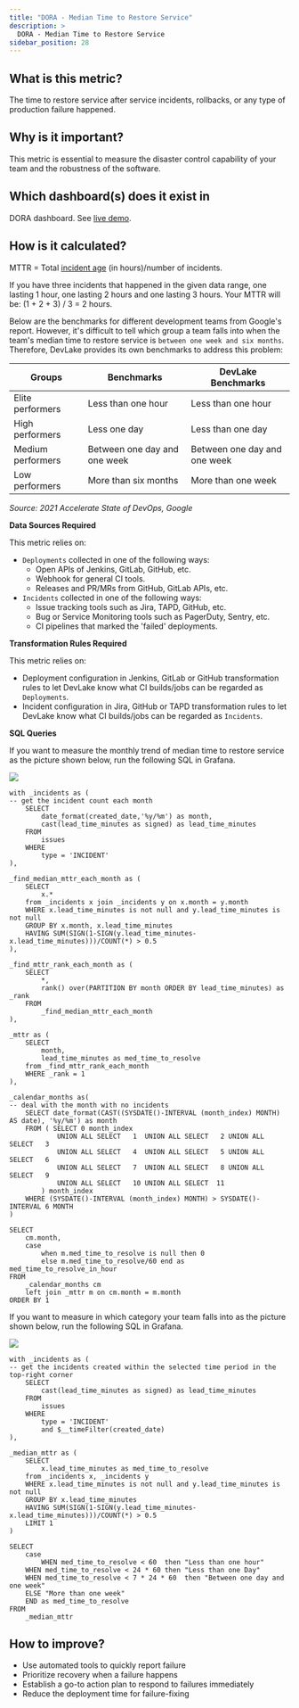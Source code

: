 ```yaml
---
title: "DORA - Median Time to Restore Service"
description: >
  DORA - Median Time to Restore Service
sidebar_position: 28
---
```


## What is this metric? 
The time to restore service after service incidents, rollbacks, or any type of production failure happened.

## Why is it important?
This metric is essential to measure the disaster control capability of your team and the robustness of the software.

## Which dashboard(s) does it exist in
DORA dashboard. See [live demo](https://grafana-lake.demo.devlake.io/grafana/d/qNo8_0M4z/dora?orgId=1).


## How is it calculated?
MTTR = Total [incident age](./IncidentAge.md) (in hours)/number of incidents.

If you have three incidents that happened in the given data range, one lasting 1 hour, one lasting 2 hours and one lasting 3 hours. Your MTTR will be: (1 + 2 + 3) / 3 = 2 hours.

Below are the benchmarks for different development teams from Google's report. However, it's difficult to tell which group a team falls into when the team's median time to restore service is `between one week and six months`. Therefore, DevLake provides its own benchmarks to address this problem:

| Groups           | Benchmarks                           | DevLake Benchmarks   
| -----------------| -------------------------------------| -------------------------------|
| Elite performers | Less than one hour                   | Less than one hour             |
| High performers  | Less one day                         | Less than one day              |
| Medium performers| Between one day and one week         | Between one day and one week   |
| Low performers   | More than six months                 | More than one week             |

<p><i>Source: 2021 Accelerate State of DevOps, Google</i></p>

<b>Data Sources Required</b>

This metric relies on:
- `Deployments` collected in one of the following ways:
  - Open APIs of Jenkins, GitLab, GitHub, etc.
  - Webhook for general CI tools.
  - Releases and PR/MRs from GitHub, GitLab APIs, etc.
- `Incidents` collected in one of the following ways:
  - Issue tracking tools such as Jira, TAPD, GitHub, etc.
  - Bug or Service Monitoring tools such as PagerDuty, Sentry, etc.
  - CI pipelines that marked the 'failed' deployments.

<b>Transformation Rules Required</b>

This metric relies on:
- Deployment configuration in Jenkins, GitLab or GitHub transformation rules to let DevLake know what CI builds/jobs can be regarded as `Deployments`.
- Incident configuration in Jira, GitHub or TAPD transformation rules to let DevLake know what CI builds/jobs can be regarded as `Incidents`.

<b>SQL Queries</b>

If you want to measure the monthly trend of median time to restore service as the picture shown below, run the following SQL in Grafana.

![](/img/Metrics/mttr-monthly.jpeg)

```
with _incidents as (
-- get the incident count each month
	SELECT
		date_format(created_date,'%y/%m') as month,
		cast(lead_time_minutes as signed) as lead_time_minutes
	FROM
		issues
	WHERE
		type = 'INCIDENT'
),

_find_median_mttr_each_month as (
	SELECT 
		x.*
	from _incidents x join _incidents y on x.month = y.month
	WHERE x.lead_time_minutes is not null and y.lead_time_minutes is not null
	GROUP BY x.month, x.lead_time_minutes
	HAVING SUM(SIGN(1-SIGN(y.lead_time_minutes-x.lead_time_minutes)))/COUNT(*) > 0.5
),

_find_mttr_rank_each_month as (
	SELECT
		*,
		rank() over(PARTITION BY month ORDER BY lead_time_minutes) as _rank 
	FROM
		_find_median_mttr_each_month
),

_mttr as (
	SELECT
		month,
		lead_time_minutes as med_time_to_resolve
	from _find_mttr_rank_each_month
	WHERE _rank = 1
),

_calendar_months as(
-- deal with the month with no incidents
	SELECT date_format(CAST((SYSDATE()-INTERVAL (month_index) MONTH) AS date), '%y/%m') as month
	FROM ( SELECT 0 month_index
			UNION ALL SELECT   1  UNION ALL SELECT   2 UNION ALL SELECT   3
			UNION ALL SELECT   4  UNION ALL SELECT   5 UNION ALL SELECT   6
			UNION ALL SELECT   7  UNION ALL SELECT   8 UNION ALL SELECT   9
			UNION ALL SELECT   10 UNION ALL SELECT  11
		) month_index
	WHERE (SYSDATE()-INTERVAL (month_index) MONTH) > SYSDATE()-INTERVAL 6 MONTH	
)

SELECT 
	cm.month,
	case 
		when m.med_time_to_resolve is null then 0 
		else m.med_time_to_resolve/60 end as med_time_to_resolve_in_hour
FROM 
	_calendar_months cm
	left join _mttr m on cm.month = m.month
ORDER BY 1
```

If you want to measure in which category your team falls into as the picture shown below, run the following SQL in Grafana.

![](/img/Metrics/mttr-text.jpeg)

``` 
with _incidents as (
-- get the incidents created within the selected time period in the top-right corner
	SELECT
		cast(lead_time_minutes as signed) as lead_time_minutes
	FROM
		issues
	WHERE
		type = 'INCIDENT'
		and $__timeFilter(created_date)
),

_median_mttr as (
	SELECT 
		x.lead_time_minutes as med_time_to_resolve
	from _incidents x, _incidents y
	WHERE x.lead_time_minutes is not null and y.lead_time_minutes is not null
	GROUP BY x.lead_time_minutes
	HAVING SUM(SIGN(1-SIGN(y.lead_time_minutes-x.lead_time_minutes)))/COUNT(*) > 0.5
	LIMIT 1
)

SELECT 
	case
		WHEN med_time_to_resolve < 60  then "Less than one hour"
    WHEN med_time_to_resolve < 24 * 60 then "Less than one Day"
    WHEN med_time_to_resolve < 7 * 24 * 60  then "Between one day and one week"
    ELSE "More than one week"
    END as med_time_to_resolve
FROM 
	_median_mttr
```

## How to improve?
- Use automated tools to quickly report failure
- Prioritize recovery when a failure happens
- Establish a go-to action plan to respond to failures immediately
- Reduce the deployment time for failure-fixing
